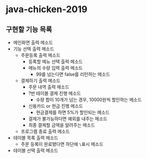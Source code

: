 # java-chicken-2019

## 구현할 기능 목록

 - 메인화면 출력 메소드
 - 기능 선택 출력 메소드
     - 주문등록 출력 메소드
         - 등록할 메뉴 선택 출력 메소드
         - 메뉴의 수량 입력 출력 메소드
             - 99를 넘는다면 false를 리턴하는 메소드
     - 결제하기 출력 메소드
         - 주문 내역 출력 메소드
         - ?번 테이블 결제 진행 메소드
             - 수량 합이 10개가 넘는 경우, 10000원씩 할인하는 메소드
         - 신용카드 or 현금 진행 메소드
             - 현금결제를 하면 5%가 할인되는 메소드
         - 결제가 불가능하다면 예외를 내주는 메소드
         - 최종 결제할 금액을 알려주는 메소드
     - 프로그램 종료 출력 메소드
 - 테이블 목록 출력 메소드
     - 주문 등록이 완료됐다면 하단에 `\`표시 메소드
 - 테이블 선택 출력 메소드